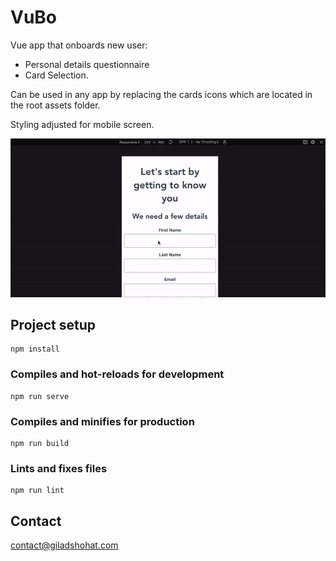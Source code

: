 # VuBo
Vue app that onboards new user:
- Personal details questionnaire
- Card Selection. 

Can be used in any app by replacing the cards icons which are located in the root assets folder.

Styling adjusted for mobile screen.

![app](https://raw.githubusercontent.com/gshohat/vubo/master/assets/vubo.gif)


## Project setup
```
npm install
```

### Compiles and hot-reloads for development
```
npm run serve
```

### Compiles and minifies for production
```
npm run build
```

### Lints and fixes files
```
npm run lint
```

## Contact
contact@giladshohat.com

